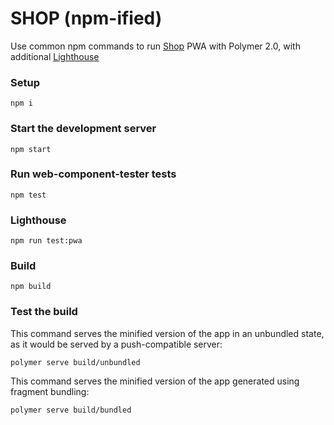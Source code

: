 # SHOP (npm-ified)

Use common npm commands to run [Shop](https://github.com/Polymer/shop) PWA with Polymer 2.0, with additional [Lighthouse](https://developers.google.com/web/tools/lighthouse/)

### Setup

```
npm i
```


### Start the development server

    npm start

### Run web-component-tester tests

    npm test

### Lighthouse

    npm run test:pwa

### Build

    npm build

### Test the build

This command serves the minified version of the app in an unbundled state, as it would be served by a push-compatible server:

    polymer serve build/unbundled
    
This command serves the minified version of the app generated using fragment bundling:

    polymer serve build/bundled
